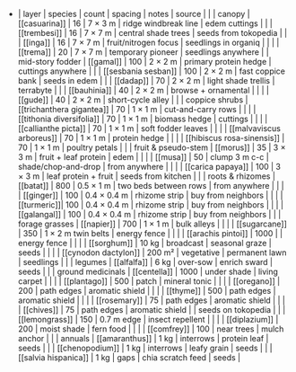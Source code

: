 - | layer | species | count | spacing | notes | source |  | 
  | canopy | [[casuarina]] | 16 | 7 × 3 m | ridge windbreak line | edem cuttings |
  |  | [[trembesi]] | 16 | 7 × 7 m | central shade trees | seeds from tokopedia  |
  |  | [[inga]] | 16 | 7 × 7 m | fruit/nitrogen focus | seedlings in organiq |  |
  |  | [[trema]] | 20 | 7 × 7 m | temporary pioneer | seedlings anywhere |
  | mid-story fodder | [[gamal]] | 100 | 2 × 2 m | primary protein hedge | cuttings anywhere |
  |  | [[sesbania sesban]] | 100 | 2 × 2 m | fast coppice bank | seeds in edem |
  |  | [[dadap]] | 70 | 2 × 2 m | light shade trellis | terrabyte |
  |  | [[bauhinia]] | 40 | 2 × 2 m | browse + ornamental |  |
  |  | [[gude]] | 40 | 2 × 2 m | short-cycle alley |  |
  | coppice shrubs | [[trichanthera gigantea]] | 70 | 1 × 1 m | cut-and-carry rows |  |
  |  | [[tithonia diversifolia]]  | 70 | 1 × 1 m | biomass hedge | cuttings |  |
  |  | [[callianthe picta]] | 70 | 1 × 1 m | soft fodder leaves |  |
  |  | [[malvaviscus arboreus]] | 70 | 1 × 1 m | protein hedge |  |
  |  | [[hibiscus rosa-sinensis]] | 70 | 1 × 1 m | poultry petals |  |
  | fruit & pseudo-stem | [[morus]] | 35 | 3 × 3 m | fruit + leaf protein | edem |  |
  |  | [[musa]] | 50 | clump 3 m c-c | shade/chop-and-drop | from anywhere |  |
  |  | [[carica papaya]] | 100 | 3 × 3 m | leaf protein + fruit | seeds from kitchen |  |
  | roots & rhizomes | [[batat]] | 800 | 0.5 × 1 m | two beds between rows | from anywhere |  |
  |  | [[ginger]] | 100 | 0.4 × 0.4 m | rhizome strip | buy from neighbors |  |
  |  | [[turmeric]]| 100 | 0.4 × 0.4 m | rhizome strip | buy from neighbors |  |
  |  | [[galangal]] | 100 | 0.4 × 0.4 m | rhizome strip | buy from neighbors |  |
  | forage grasses | [[napier]] | 700 | 1 × 1 m | bulk alleys |  |
  |  | [[sugarcane]] | 350 | 1 × 2 m twin belts | energy fence |  |
  |  | [[arachis pintoi]] | 1000 |  | energy fence |  |
  |  | [[sorghum]] | 10 kg | broadcast | seasonal graze | seeds |  |
  |  | [[cynodon dactylon]] | 200 m² | vegetative | permanent lawn | seedlings |  |
  | legumes | [[alfalfa]] | 6 kg | over-sow | enrich sward | seeds  |  |
  | ground medicinals | [[centella]] | 1000 | under shade | living carpet |  |
  |  | [[plantago]] | 500 | patch | mineral tonic |  |
  |  | [[oregano]] | 200 | path edges | aromatic shield |  |
  |  | [[thyme]] | 500 | path edges | aromatic shield |  |
  |  | [[rosemary]] | 75 | path edges | aromatic shield |  |
  |  | [[chives]] | 75 | path edges | aromatic shield |  | seeds on tokopedia |
  |  | [[lemongrass]] | 150 | 0.7 m edge | insect repellent |  | 
  |  | [[diplazium]] | 200 | moist shade | fern food |  | 
  |  | [[comfrey]] | 100 | near trees | mulch anchor |  | 
  | annuals | [[amaranthus]] | 1 kg | interrows | protein leaf | seeds | 
  |  | [[chenopodium]] | 1 kg | interrows | leafy grain | seeds | 
  |  | [[salvia hispanica]] | 1 kg | gaps | chia scratch feed | seeds |